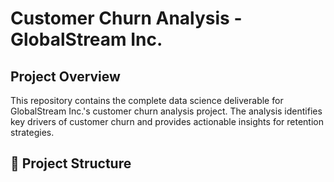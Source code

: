 # Customer Churn Analysis - GlobalStream Inc.

## Project Overview
This repository contains the complete data science deliverable for GlobalStream Inc.'s customer churn analysis project. The analysis identifies key drivers of customer churn and provides actionable insights for retention strategies.

## 📁 Project Structure